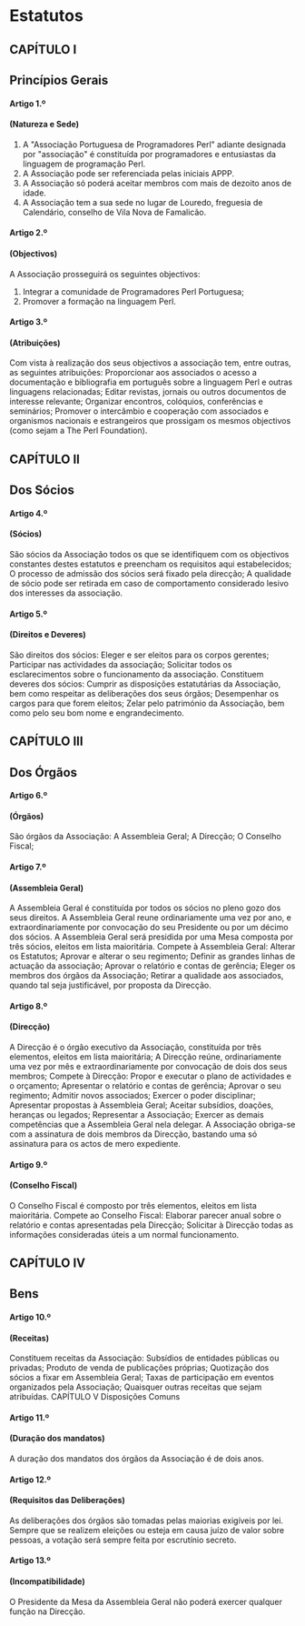 
# Estatutos

## CAPÍTULO I
## Princípios Gerais

#### Artigo 1.º
#### (Natureza e Sede)

1. A "Associação Portuguesa de Programadores Perl" adiante designada por "associação" é constituída por programadores e entusiastas da linguagem de programação Perl.
2. A Associação pode ser referenciada pelas iniciais APPP.
3. A Associação só poderá aceitar membros com mais de dezoito anos de idade.
4. A Associação tem a sua sede no lugar de Louredo, freguesia de Calendário, conselho de Vila Nova de Famalicão.

#### Artigo 2.º
#### (Objectivos)

A Associação prosseguirá os seguintes objectivos:

1. Integrar a comunidade de Programadores Perl Portuguesa;
2. Promover a formação na linguagem Perl.

#### Artigo 3.º
#### (Atribuições)

Com vista à realização dos seus objectivos a associação tem, entre outras, as seguintes atribuições:
Proporcionar aos associados o acesso a documentação e bibliografia em português sobre a linguagem Perl e outras linguagens relacionadas;
Editar revistas, jornais ou outros documentos de interesse relevante;
Organizar encontros, colóquios, conferências e seminários;
Promover o intercâmbio e cooperação com associados e organismos nacionais e estrangeiros que prossigam os mesmos objectivos (como sejam a The Perl Foundation).

## CAPÍTULO II
## Dos Sócios

#### Artigo 4.º
#### (Sócios)

São sócios da Associação todos os que se identifiquem com os objectivos constantes destes estatutos e preencham os requisitos aqui estabelecidos;
O processo de admissão dos sócios será fixado pela direcção;
A qualidade de sócio pode ser retirada em caso de comportamento considerado lesivo dos interesses da associação.

#### Artigo 5.º
#### (Direitos e Deveres)

São direitos dos sócios:
Eleger e ser eleitos para os corpos gerentes;
Participar nas actividades da associação;
Solicitar todos os esclarecimentos sobre o funcionamento da associação.
Constituem deveres dos sócios:
Cumprir as disposições estatutárias da Associação, bem como respeitar as deliberações dos seus órgãos;
Desempenhar os cargos para que forem eleitos;
Zelar pelo património da Associação, bem como pelo seu bom nome e engrandecimento.

## CAPÍTULO III
## Dos Órgãos

#### Artigo 6.º
#### (Órgãos)

São órgãos da Associação:
A Assembleia Geral;
A Direcção;
O Conselho Fiscal;

#### Artigo 7.º
#### (Assembleia Geral)

A Assembleia Geral é constituída por todos os sócios no pleno gozo dos seus direitos.
A Assembleia Geral reune ordinariamente uma vez por ano, e extraordinariamente por convocação do seu Presidente ou por um décimo dos sócios.
A Assembleia Geral será presidida por uma Mesa composta por três sócios, eleitos em lista maioritária.
Compete à Assembleia Geral:
Alterar os Estatutos;
Aprovar e alterar o seu regimento;
Definir as grandes linhas de actuação da associação;
Aprovar o relatório e contas de gerência;
Eleger os membros dos órgãos da Associação;
Retirar a qualidade aos associados, quando tal seja justificável, por proposta da Direcção.

#### Artigo 8.º
#### (Direcção)

A Direcção é o órgão executivo da Associação, constituída por três elementos, eleitos em lista maioritária;
A Direcção reúne, ordinariamente uma vez por mês e extraordinariamente por convocação de dois dos seus membros;
Compete à Direcção:
Propor e executar o plano de actividades e o orçamento;
Apresentar o relatório e contas de gerência;
Aprovar o seu regimento;
Admitir novos associados;
Exercer o poder disciplinar;
Apresentar propostas à Assembleia Geral;
Aceitar subsídios, doações, heranças ou legados;
Representar a Associação;
Exercer as demais competências que a Assembleia Geral nela delegar.
A Associação obriga-se com a assinatura de dois membros da Direcção, bastando uma só assinatura para os actos de mero expediente.

#### Artigo 9.º
#### (Conselho Fiscal)

O Conselho Fiscal é composto por três elementos, eleitos em lista maioritária.
Compete ao Conselho Fiscal:
Elaborar parecer anual sobre o relatório e contas apresentadas pela Direcção;
Solicitar à Direcção todas as informações consideradas úteis a um normal funcionamento.

## CAPÍTULO IV
## Bens

#### Artigo 10.º
#### (Receitas)

Constituem receitas da Associação:
Subsídios de entidades públicas ou privadas;
Produto de venda de publicações próprias;
Quotização dos sócios a fixar em Assembleia Geral;
Taxas de participação em eventos organizados pela Associação;
Quaisquer outras receitas que sejam atribuídas.
CAPÍTULO V
Disposições Comuns

#### Artigo 11.º
#### (Duração dos mandatos)

A duração dos mandatos dos órgãos da Associação é de dois anos.

#### Artigo 12.º
#### (Requisitos das Deliberações)

As deliberações dos órgãos são tomadas pelas maiorias exigíveis por lei.
Sempre que se realizem eleições ou esteja em causa juízo de valor sobre pessoas, a votação será sempre feita por escrutínio secreto.

#### Artigo 13.º
#### (Incompatibilidade)

O Presidente da Mesa da Assembleia Geral não poderá exercer qualquer função na Direcção.